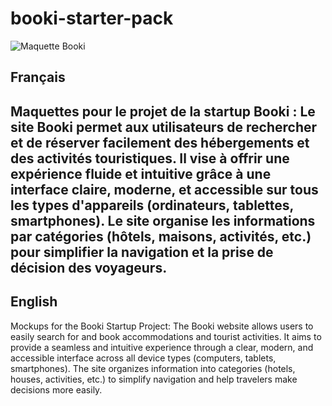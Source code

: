 # booki-starter-pack

![Maquette Booki]("https://github.com/TYK-17/my-project/tree/blob/Booki.png")

## Français

Maquettes pour le projet de la startup Booki :
Le site Booki permet aux utilisateurs de rechercher et de réserver facilement des hébergements et des activités touristiques. Il vise à offrir une expérience fluide et intuitive grâce à une interface claire, moderne, et accessible sur tous les types d'appareils (ordinateurs, tablettes, smartphones). Le site organise les informations par catégories (hôtels, maisons, activités, etc.) pour simplifier la navigation et la prise de décision des voyageurs.
---
## English

Mockups for the Booki Startup Project:
The Booki website allows users to easily search for and book accommodations and tourist activities. It aims to provide a seamless and intuitive experience through a clear, modern, and accessible interface across all device types (computers, tablets, smartphones). The site organizes information into categories (hotels, houses, activities, etc.) to simplify navigation and help travelers make decisions more easily.